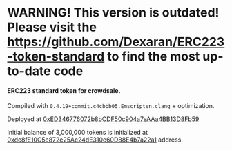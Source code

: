 # WARNING! This version is outdated! Please visit the https://github.com/Dexaran/ERC223-token-standard to find the most up-to-date code

#### ERC223 standard token for crowdsale.

Compiled with `0.4.19+commit.c4cbbb05.Emscripten.clang` + optimization.

Deployed at [0xED346776072b8bCDF50c904a7eAAa4BB13D8Fb59](https://gastracker.io/addr/0xED346776072b8bCDF50c904a7eAAa4BB13D8Fb59)

Initial balance of 3,000,000 tokens is initialized at [0xdc8fE10C5e872e25Ac24dE310e60D88E4b7a22a1](https://gastracker.io/contract/0xdc8fE10C5e872e25Ac24dE310e60D88E4b7a22a1) address.
